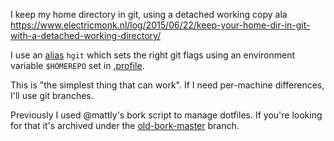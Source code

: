 I keep my home directory in git, using a detached working copy ala 
https://www.electricmonk.nl/log/2015/06/22/keep-your-home-dir-in-git-with-a-detached-working-directory/

I use an [alias](.aliases) `hgit` which sets the right git flags using an environment variable `$HOMEREPO` set in [.profile](.profile).

This is "the simplest thing that can work". If I need per-machine differences, I'll use git branches.

Previously I used @mattly's bork script to manage dotfiles. If you're looking for that it's archived under the [old-bork-master](https://github.com/edrex/dotfiles/tree/old-bork-master) branch.
